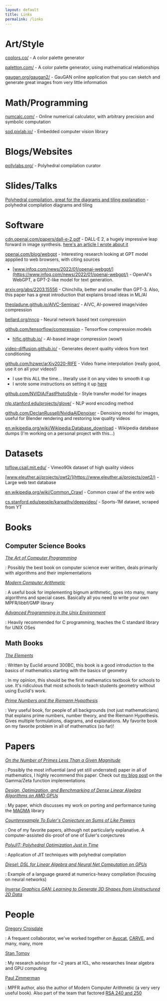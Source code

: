 ```yaml
---
layout: default
title: Links
permalink: /links
---
```


# Art/Style

[coolors.co/](https://coolors.co/) - A color palette generator

[paletton.com/](https://paletton.com/) - A color palette generator, using mathematical relationships

[gaugan.org/gaugan2/](http://gaugan.org/gaugan2/) - GauGAN online application that you can sketch and generate great images from very little information


# Math/Programming

[numcalc.com/](http://numcalc.com/) - Online numerical calculator, with arbitrary precision and symbolic computation

[sod.pixlab.io/](https://sod.pixlab.io/) - Embedded computer vision library


# Blogs/Websites

[pollylabs.org/](https://pollylabs.org/) - Polyhedral compilation curator

# Slides/Talks

[Polyhedral compilation, great for the diagrams and tiling explanation](https://pliss2019.github.io/albert_cohen_slides.pdf) - polyhedral compilation diagrams and tiling

# Software

[cdn.openai.com/papers/dall-e-2.pdf](https://cdn.openai.com/papers/dall-e-2.pdf) - DALL-E 2, a hugely impressive leap forward in image synthesis. [here's an article I wrote about it](/2022/dalle2)

[openai.com/blog/webgpt](https://openai.com/blog/webgpt/) - Interesting research looking at GPT model appplied to web browsers, with citing sources
  * [www.infoq.com/news/2022/01/openai-webgpt/](https://www.infoq.com/news/2022/01/openai-webgpt/) - OpenAI's WebGPT, a GPT-2-like model for text generation.

[arxiv.org/abs/2203.15556](https://arxiv.org/abs/2203.15556) - Chinchilla, better and smaller than GPT-3. Also, this paper has a great introduction that explains broad ideas in ML/AI

[theoladune.github.io/AIVC-Seminar/](https://theoladune.github.io/AIVC-Seminar/) - AIVC, AI-powered image/video compression

[bellard.org/nncp](https://bellard.org/nncp/) - Neural network based text compression

[github.com/tensorflow/compression](https://github.com/tensorflow/compression) - Tensorflow compression models
  * [hific.github.io/](https://hific.github.io/) - AI-based image compression (wow!)

[video-diffusion.github.io/](https://video-diffusion.github.io/) - Generates decent quality videos from text conditioning

[github.com/hzwer/arXiv2020-RIFE](https://github.com/hzwer/arXiv2020-RIFE) - Video frame interpolation (really good, use it on all your videos!)

  * I use this ALL the time... literally use it on any video to smooth it up
  * I wrote some instructions on setting it up [here](https://gist.github.com/cadebrown/54052d919ae7153eab6c57aeab6f0a36)


[github.com/NVIDIA/FastPhotoStyle](https://github.com/NVIDIA/FastPhotoStyle) - Style transfer model for images

[nlp.stanford.edu/projects/glove/](https://nlp.stanford.edu/projects/glove/) - NLP word encoding method

[github.com/DeclanRussell/NvidiaAIDenoiser](https://github.com/DeclanRussell/NvidiaAIDenoiser) - Denoising model for images, useful for Blender rendering and restoring low quality videos

[en.wikipedia.org/wiki/Wikipedia:Database_download](https://en.wikipedia.org/wiki/Wikipedia:Database_download) - Wikipedia database dumps (I'm working on a personal project with this...)

# Datasets

[toflow.csail.mit.edu/](http://toflow.csail.mit.edu/) - Vimeo90k dataset of high quality videos

[www.eleuther.ai/projects/owt2/](https://www.eleuther.ai/projects/owt2/) - Large web text database

[en.wikipedia.org/wiki/Common_Crawl](https://en.wikipedia.org/wiki/Common_Crawl) - Common crawl of the entire web

[cs.stanford.edu/people/karpathy/deepvideo/](https://cs.stanford.edu/people/karpathy/deepvideo/) - Sports-1M dataset, scraped from YT


# Books

## Computer Science Books

[*The Art of Computer Programming*](https://en.wikipedia.org/wiki/The_Art_of_Computer_Programming)

: Possibly the best book on computer science ever written, deals primarily with algorithms and their implementations

[*Modern Computer Arithmetic*](https://books.google.com/books/about/Modern_Computer_Arithmetic.html?id=-8wuH5AwbwMC&source=kp_book_description)

: A useful book for implementing bignum arithmetic, goes into many, many algorithms and special cases. Basically all you need to write your own MPFR/libbf/GMP library

[*Advanced Programming in the Unix Environment*](https://en.wikipedia.org/wiki/Advanced_Programming_in_the_Unix_Environment)

: Heavily recommended for C programming, teaches the C standard library for UNIX OSes


## Math Books

[*The Elements*](https://en.wikipedia.org/wiki/Euclid%27s_Elements)

: Written by Euclid around 300BC, this book is a good introduction to the basics of mathematics starting with the basics of geometry

: In my opinion, this should be the first mathematics textbook for schools to use. It's ridiculous that most schools to teach students geometry without using Euclid's work. 

[*Prime Numbers and the Riemann Hypothesis*](https://books.google.com/books/about/Prime_Numbers_and_the_Riemann_Hypothesis.html?id=jyU7rgEACAAJ)

: Very useful book, for people of all backgrounds (not just mathematicians) that explains prime numbers, number theory, and the Riemann Hypothesis. Gives multiple formulations, diagrams, and explanations. My favorite book on my favorite problem in all of mathematics (so far)!


# Papers

[*On the Number of Primes Less Than a Given Magnitude*](https://en.wikipedia.org/wiki/On_the_Number_of_Primes_Less_Than_a_Given_Magnitude)

: Possibly the most influential (and yet still underrated) paper in all of mathematics, I highly recommend this paper. Check out [my blog post](/2020/08/05/diy-gamma-zeta) on the Gamma/Zeta function implementations

[*Design, Optimization, and Benchmarking of Dense Linear Algebra Algorithms on AMD GPUs*](https://www.icl.utk.edu/files/publications/2020/icl-utk-1405-2020.pdf)

: My paper, which discusses my work on porting and performance tuning the [MAGMA](https://icl.cs.utk.edu/magma/) library

[*Counterexample To Euler's Conjecture on Sums of Like Powers*](https://www.ams.org/journals/bull/1966-72-06/S0002-9904-1966-11654-3/S0002-9904-1966-11654-3.pdf)

: One of my favorite papers, although not particularly explanative. A computer-assisted dis-proof of one of Euler's conjectures

[*PolyJIT: Polyhedral Optimization Just in Time*](https://www.infosun.fim.uni-passau.de/publications/docs/SAGLijpp2018.pdf)

: Application of JIT techniques with polyhedral compilation

[*Diesel: DSL for Linear Algebra and Neural Net Computation on GPUs*](https://dl.acm.org/doi/pdf/10.1145/3211346.3211354)

: Example of a language geared at numerics-heavy compilation (focusing on neural networks)

[*Inverse Graphics GAN: Learning to Generate 3D Shapes from Unstructured 2D Data*](https://arxiv.org/pdf/2002.12674.pdf)


# People

[Gregory Croisdale](https://gregory.croisdale.us/)

: A frequent collaborator, we've worked together on [Avocat](https://github.com/utk-pairs/avocat), [CARVE](https://carve.chemicaldevelopment.us/), and many, many, more

[Stan Tomov](http://www.icl.utk.edu/~tomov/)

: My research advisor for ~2 years at ICL, who researches linear algebra and GPU computing

[Paul Zimmerman](https://en.wikipedia.org/wiki/Paul_Zimmermann_(mathematician))

: MPFR author, also the author of Modern Computer Arithmetic (a very very useful book). Also part of the team that factored [RSA 240 and 250](https://en.wikipedia.org/wiki/RSA_Factoring_Challenge)

